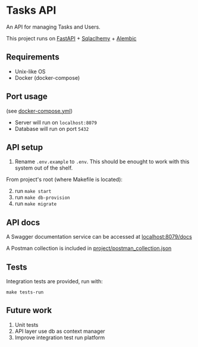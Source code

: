 # Tasks API

An API for managing Tasks and Users. 

This project runs on [FastAPI](https://fastapi.tiangolo.com/) + [Sqlaclhemy](https://www.sqlalchemy.org/) + [Alembic](https://alembic.sqlalchemy.org/en/latest/)


## Requirements

* Unix-like OS
* Docker (docker-compose)

## Port usage 
(see [docker-compose.yml](docker-compose.yml))
* Server will run on `localhost:8079`
* Database will run on port `5432`

## API setup

1.  Rename `.env.example` to `.env`. This should be enought to work with this system out of the shelf.

From project's root (where Makefile is located):

2. run `make start`
3. run `make db-provision`
4. run `make migrate`

## API docs

A Swagger documentation service can be accessed at [localhost:8079/docs](localhost:8079/docs)

A Postman collection is included in [project/postman_collection.json](postman_collection.json)

## Tests
Integration tests are provided, run with:

`make tests-run`


## Future work

1. Unit tests
2. API layer use db as context manager
3. Improve integration test run platform